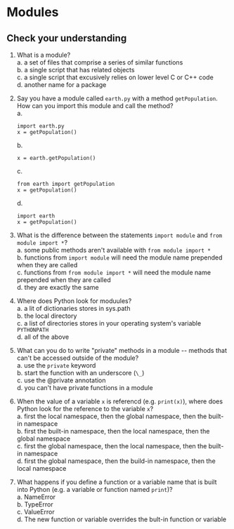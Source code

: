 # Modules

## Check your understanding

1. What is a module?  
	a. a set of files that comprise a series of similar functions  
	b. a single script that has related objects  
	c. a single script that excusively relies on lower level C or C++ code  
	d. another name for a package  

2. Say you have a module called `earth.py` with a method `getPopulation`. How can you import this module and call the method?  
	a.  
	```
	import earth.py
	x = getPopulation()
	```  
	b.  
	```
	x = earth.getPopulation()
	```  
	c.  
	```
	from earth import getPopulation
	x = getPopulation()
	```  
	d.  
	```
	import earth
	x = getPopulation()
	```   

3. What is the difference between the statements `import module` and `from module import *`?  
	a. some public methods aren't available with `from module import *`  
	b. functions from `import module` will need the module name prepended when they are called  
	c. functions from `from module import *` will need the module name prepended when they are called  
	d. they are exactly the same  

4. Where does Python look for moduules?  
	a. a lit of dictionaries stores in sys.path  
	b. the local directory  
	c. a list of directories stores in your operating system's variable `PYTHONPATH`  
	d. all of the above  

5. What can you do to write "private" methods in a module -- methods that can't be accessed outside of the module?  
	a. use the `private` keyword  
	b. start the function with an underscore (`\_`)  
	c. use the @private annotation   
	d. you can't have private functions in a module  

6. When the value of a variable `x` is referencd (e.g. `print(x)`), where does Python look for the reference to the variable `x`?  
	a. first the local namespace, then the global namespace, then the built-in namespace  
	b. first the built-in namespace, then the local namespace, then the global namespace  
	c. first the global namespace, then the local namespace, then the built-in namespace  
	d. first the global namespace, then the build-in namespace, then the local namespace  

7. What happens if you define a function or a variable name that is built into Python (e.g. a variable or function named `print`)?  
	a. NameError  
	b. TypeError  
	c. ValueError  
	d. The new function or variable overrides the bult-in function or variable